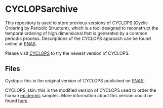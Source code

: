 # CYCLOPSarchive

This repository is used to store previous versions of CYCLOPS (Cyclic Ordering by Periodic Structure), which is a tool designed to reconstruct the temporal ordering of high dimensional that is generated by a common periodic process. Descriptions of the CYCLOPS approach can be found online at [PNAS](http://www.pnas.org/content/early/2017/04/19/1619320114.full).

Please visit [CYCLOPS](https://github.com/ranafi/CYCLOPS) to try the newest version of CYCLOPS.

## Files

Cyclops: this is the original version of CYCLOPS published on [PNAS](http://www.pnas.org/content/early/2017/04/19/1619320114.full).

CYCLOPS_skin: this is the modified version of CYCLOPS used to order the human [epidermis](https://www.pnas.org/content/115/48/12313.long) samples. More information about this version could be found [here](https://github.com/gangwug/CYCLOPSv3.0.2.1). 

